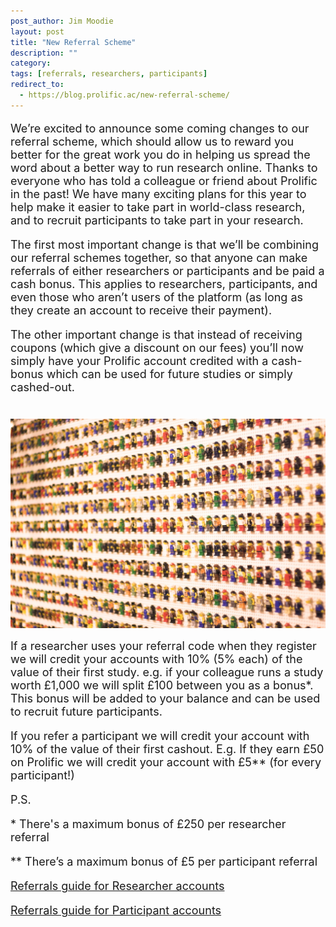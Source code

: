 ```yaml
---
post_author: Jim Moodie
layout: post
title: "New Referral Scheme"
description: ""
category: 
tags: [referrals, researchers, participants]
redirect_to:
  - https://blog.prolific.ac/new-referral-scheme/
---
```


<font size="+1">
<p>
We’re excited to announce some coming changes to our referral scheme, which should allow us to reward you better for the great work you do in helping us spread the word about a better way to run research online. Thanks to everyone who has told a colleague or friend about Prolific in the past!  We have many exciting plans for this year to help make it easier to take part in world-class research, and to recruit participants to take part in your research.
<p>
The first most important change is that we’ll be combining our referral schemes together, so that anyone can make referrals of either researchers or participants and be paid a cash bonus. This applies to researchers, participants, and even those who aren’t users of the platform (as long as they create an account to receive their payment).
<p>

The other important change is that instead of receiving coupons (which give a discount on our fees) you’ll now simply have your Prolific account credited with a cash-bonus which can be used for future studies or simply cashed-out.

<p>
  <div class="row">
	<div class="col-md-12">
 		<img class="img-responsive col-md-14" style="display: block;margin-left: auto;margin-right: auto;margin-top:40px;margin-bottom:15px;" src="/assets/img/lego-crowd.jpg">
	 </div>
</div>

<p>
If a researcher uses your referral code when they register we will credit your accounts with 10% (5% each) of the value of their first study. e.g. if your colleague runs a study worth £1,000 we will split £100 between you as a bonus*. This bonus will be added to your balance and can be used to recruit future participants.

<p>
If you refer a participant we will credit your account with 10% of the value of their first cashout. E.g. If they earn £50 on Prolific we will credit your account with £5** (for every participant!)

<p>
P.S. 
<p>
* There's a maximum bonus of £250 per researcher referral
<p>
** There’s a maximum bonus of £5 per participant referral

<p>
<p><a href="http://help.prolific.ac/top-ups-payments-refunds/referrals">Referrals guide for Researcher accounts </a>	
<p><a href="https://support.prolific.ac/article/79-referrals">Referrals guide for Participant accounts </a>
